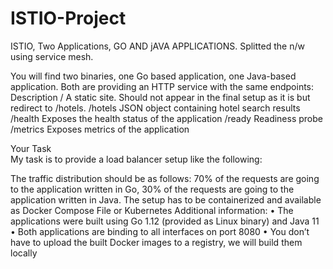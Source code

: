 # ISTIO-Project
ISTIO, Two Applications, GO AND jAVA APPLICATIONS. Splitted the n/w using service mesh.

You will find two binaries, one Go based application, one Java-based application. Both are providing an HTTP service with the same endpoints: 
Description 
/ 	A static site. Should not appear in the final setup as it is but redirect to /hotels. 
/hotels 	JSON object containing hotel search results 
/health 	Exposes the health status of the application 
/ready 	Readiness probe 
/metrics 	Exposes metrics of the application 
  	 
Your Task  
My task is to provide a load balancer setup like the following: 
  
 
The traffic distribution should be as follows: 70% of the requests are going to the application written in Go, 30% of the requests are going to the application written in Java. 
The setup has to be containerized and available as Docker Compose File or Kubernetes 
Additional information: 
•	The applications were built using Go 1.12 (provided as Linux binary) and Java 11 
•	Both applications are binding to all interfaces on port 8080 
•	You don’t have to upload the built Docker images to a registry, we will build them locally 
 
